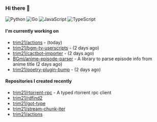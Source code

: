 ### Hi there 👋

![Python](https://img.shields.io/badge/python-3670A0?style=for-the-badge&logo=python&logoColor=ffdd54)
![Go](https://img.shields.io/badge/go-%2300ADD8.svg?style=for-the-badge&logo=go&logoColor=white)
![JavaScript](https://img.shields.io/badge/javascript-%23323330.svg?style=for-the-badge&logo=javascript&logoColor=%23F7DF1E)
![TypeScript](https://img.shields.io/badge/typescript-%23007ACC.svg?style=for-the-badge&logo=typescript&logoColor=white)

#### I'm currently working on

- [trim21/actions](https://github.com/trim21/actions) -  (today)
- [trim21/bgm-tv-userscripts](https://github.com/trim21/bgm-tv-userscripts) -  (2 days ago)
- [trim21/cactbot-importer](https://github.com/trim21/cactbot-importer) -  (2 days ago)
- [BGmi/anime-episode-parser](https://github.com/BGmi/anime-episode-parser) - A library to parse episode info from anime title (2 days ago)
- [trim21/poetry-plugin-bump](https://github.com/trim21/poetry-plugin-bump) -  (2 days ago)

#### Repositories I created recently

- [trim21/rtorrent-rpc](https://github.com/trim21/rtorrent-rpc) - A typed rtorrent rpc client
- [trim21/rdfind2](https://github.com/trim21/rdfind2)
- [trim21/got-type](https://github.com/trim21/got-type)
- [trim21/stream-chunk-iter](https://github.com/trim21/stream-chunk-iter)
- [trim21/actions](https://github.com/trim21/actions)
